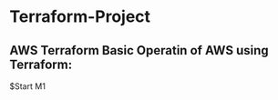 # Terraform-Project
AWS Terraform
Basic Operatin of AWS using Terraform:
-------------------------------------
$Start
M1
